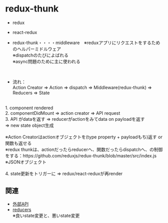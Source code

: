 # redux-thunk

- redux
- react-redux

- redux-thunk・・・・middleware　※reduxアプリにリクエストをするためのヘルパーミドルウェア<br>
※dispatchのたびによばれる<br>
※async問題のために主に使われる<br>
<br>

- 流れ：<br>
Action Creator => Action => dispatch => Middleware(redux-thunk) => Reducers => State<br>
<br>
1. component rendered <br>
2. componentDidMount => action creator => API request <br>
3. API がdataを返す => reducerがactionをみてdata on payloadを返す<br>
 => new state object生成 <br>
<br>
 ※Action Creatorはactionオブジェクトを(type property + payloadもち)返す or 関数も返せる<br>
 ※redux thunkは、actionだったらreducerへ、関数だったらdispatchへ、の制御をする：https://github.com/reduxjs/redux-thunk/blob/master/src/index.js <br>
 ※JSONオブジェクト<br>
 <br>
4. state更新をトリガーに => redux/react-reduxが再render <br>


## 関連
- [外部API](https://github.com/endw0901/react_typescript/blob/main/api.md)
- [reducers](https://github.com/endw0901/react_typescript/edit/main/reducers.md) <br>
※良いstate変更と、悪いstate変更<br>

